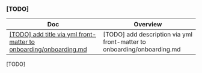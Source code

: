 ### [TODO]

<!-- prettier-ignore-start -->
<!-- start_toc -->
| Doc | Overview |
|--|--|
| [[TODO] add title via yml front-matter to onboarding/onboarding.md](/onboarding/onboarding.md#readme) | [TODO] add description via yml front-matter to onboarding/onboarding.md |
<!-- end_toc -->
<!-- prettier-ignore-end -->

[TODO]